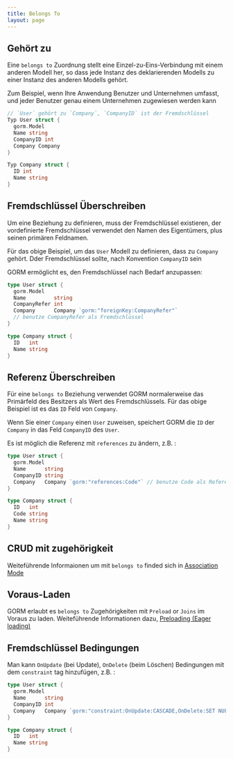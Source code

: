 ```yaml
---
title: Belongs To
layout: page
---
```


## Gehört zu

Eine `belongs to` Zuordnung stellt eine Einzel-zu-Eins-Verbindung mit einem anderen Modell her, so dass jede Instanz des deklarierenden Modells zu einer Instanz des anderen Modells gehört.

Zum Beispiel, wenn Ihre Anwendung Benutzer und Unternehmen umfasst, und jeder Benutzer genau einem Unternehmen zugewiesen werden kann

```go
// `User` gehört zu `Company`, `CompanyID` ist der Fremdschlüssel
Typ User struct {
  gorm.Model
  Name string
  CompanyID int
  Company Company
}

Typ Company struct {
  ID int
  Name string
}
```

## Fremdschlüssel Überschreiben

Um eine Beziehung zu definieren, muss der Fremdschlüssel existieren, der vordefinierte Fremdschlüssel verwendet den Namen des Eigentümers, plus seinen primären Feldnamen.

Für das obige Beispiel, um das `User` Modell zu definieren, dass zu `Company` gehört. Dder Fremdschlüssel sollte, nach Konvention `CompanyID` sein

GORM ermöglicht es, den Fremdschlüssel nach Bedarf anzupassen:

```go
type User struct {
  gorm.Model
  Name         string
  CompanyRefer int
  Company      Company `gorm:"foreignKey:CompanyRefer"`
  // benutze CompanyRefer als Fremdschlüssel
}

type Company struct {
  ID   int
  Name string
}
```

## Referenz Überschreiben

Für eine `belongs to` Beziehung verwendet GORM normalerweise das Primärfeld des Besitzers als Wert des Fremdschlüssels. Für das obige Beispiel ist es das `ID` Feld von `Company`.

Wenn Sie einer `Company` einen `User` zuweisen, speichert GORM die `ID` der `Company` in das Feld `CompanyID` des `User`.

Es ist möglich die Referenz mit `references` zu ändern, z.B. :

```go
type User struct {
  gorm.Model
  Name      string
  CompanyID string
  Company   Company `gorm:"references:Code"` // benutze Code als Referenz
}

type Company struct {
  ID   int
  Code string
  Name string
}
```

## CRUD mit zugehörigkeit

Weiteführende Informaionen um mit `belongs to` finded sich in [Association Mode](associations.html#Association-Mode)

## Voraus-Laden

GORM erlaubt es `belongs to` Zugehörigkeiten mit `Preload` or `Joins` im Voraus zu laden. Weiteführende Informationen dazu, [Preloading (Eager loading)](preload.html)

## Fremdschlüssel Bedingungen

Man kann `OnUpdate` (bei Update), `OnDelete` (beim Löschen) Bedingungen mit dem `constraint` tag hinzufügen, z.B. :

```go
type User struct {
  gorm.Model
  Name      string
  CompanyID int
  Company   Company `gorm:"constraint:OnUpdate:CASCADE,OnDelete:SET NULL;"`
}

type Company struct {
  ID   int
  Name string
}
```
